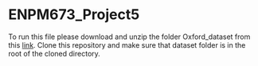 # ENPM673_Project5

To run this file please download and unzip the folder Oxford_dataset from this [link](https://drive.google.com/drive/folders/1hAds4iwjSulc-3T88m9UDRsc6tBFih8a?usp=sharing). Clone this repository and make sure that dataset folder is in the root of the cloned directory. 

